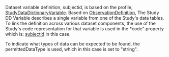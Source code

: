 Dataset variable definition, subjectid, is based on the profile, [StudyDataDictionaryVariable](StructureDefinition-study-data-dictionary-variable.html). Based on [ObservationDefinition](https://hl7.org/fhir/observationdefinition.html), The Study DD Variable describes a single variable from one of the Study's data tables. To link the definition across various dataset components, the use of the Study's code representation for that variable is used in the *code" property which is: [subjectid](CodeSystem-example-study-data-dictionary-datatable-codesystem-1.html) in this case. 

To indicate what types of data can be expected to be found, the permittedDataType is used, which in this case is set to "string".
